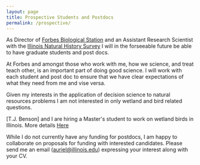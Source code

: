 ```yaml
---
layout: page
title: Prospective Students and Postdocs
permalink: /prospective/
---
```


As Director of [Forbes Biological Station](https://www.inhs.illinois.edu/fieldstations/forbes/) and an Assistant Research Scientist with the [Illinois Natural History Survey](https://www.inhs.illinois.edu/) I will in the forseeable future be able to have graduate students and post docs. 

At Forbes and amongst those who work with me, how we science, and treat teach other, is an important part of doing good science. I will work with each student and post doc to ensure that we have clear expectations of what they need from me and vise versa. 

Given my interests in the application of decision science to natural resources problems I am not interested in only wetland and bird related questions. 

[T.J. Benson] and I are hiring a Master's student to work on wetland birds in Illinois. More details [Here](http://aurielfournier.github.io/ms-student-ad/)

While I do not currently have any funding for postdocs, I am happy to collaborate on proposals for funding with interested candidates. Please send me an email (auriel@illinois.edu) expressing your interest along with your CV.
